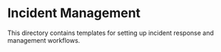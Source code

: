 # Incident Management

This directory contains templates for setting up incident response and management workflows.